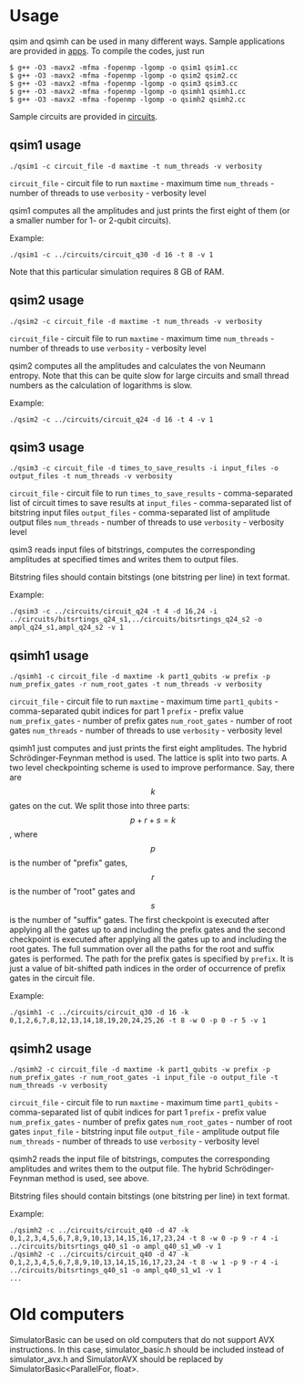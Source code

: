 # Usage

qsim and qsimh can be used in many different ways. Sample applications are
provided in [apps](/apps). To compile the codes, just run

```
$ g++ -O3 -mavx2 -mfma -fopenmp -lgomp -o qsim1 qsim1.cc
$ g++ -O3 -mavx2 -mfma -fopenmp -lgomp -o qsim2 qsim2.cc
$ g++ -O3 -mavx2 -mfma -fopenmp -lgomp -o qsim3 qsim3.cc
$ g++ -O3 -mavx2 -mfma -fopenmp -lgomp -o qsimh1 qsimh1.cc
$ g++ -O3 -mavx2 -mfma -fopenmp -lgomp -o qsimh2 qsimh2.cc
```

Sample circuits are provided in [circuits](/circuits).

## qsim1 usage

```
./qsim1 -c circuit_file -d maxtime -t num_threads -v verbosity
```

`circuit_file` - circuit file to run
`maxtime` - maximum time
`num_threads` - number of threads to use
`verbosity` - verbosity level

qsim1 computes all the amplitudes and just prints the first eight of them
(or a smaller number for 1- or 2-qubit circuits).

Example:
```
./qsim1 -c ../circuits/circuit_q30 -d 16 -t 8 -v 1
```

Note that this particular simulation requires 8 GB of RAM.

## qsim2 usage

```
./qsim2 -c circuit_file -d maxtime -t num_threads -v verbosity
```

`circuit_file` - circuit file to run
`maxtime` - maximum time
`num_threads` - number of threads to use
`verbosity` - verbosity level

qsim2 computes all the amplitudes and calculates the von Neumann entropy.
Note that this can be quite slow for large circuits and small thread numbers
as the calculation of logarithms is slow.

Example:
```
./qsim2 -c ../circuits/circuit_q24 -d 16 -t 4 -v 1
```

## qsim3 usage

```
./qsim3 -c circuit_file -d times_to_save_results -i input_files -o output_files -t num_threads -v verbosity
```

`circuit_file` - circuit file to run
`times_to_save_results` - comma-separated list of circuit times to save results at
`input_files` - comma-separated list of bitstring input files
`output_files` - comma-separated list of amplitude output files
`num_threads` - number of threads to use
`verbosity` - verbosity level

qsim3 reads input files of bitstrings, computes the corresponding amplitudes
at specified times and writes them to output files.

Bitstring files should contain bitstings (one bitstring per line) in text
format.

Example:
```
./qsim3 -c ../circuits/circuit_q24 -t 4 -d 16,24 -i ../circuits/bitsrtings_q24_s1,../circuits/bitsrtings_q24_s2 -o ampl_q24_s1,ampl_q24_s2 -v 1
```

## qsimh1 usage

```
./qsimh1 -c circuit_file -d maxtime -k part1_qubits -w prefix -p num_prefix_gates -r num_root_gates -t num_threads -v verbosity
```

`circuit_file` - circuit file to run
`maxtime` - maximum time
`part1_qubits` - comma-separated qubit indices for part 1
`prefix` - prefix value
`num_prefix_gates` - number of prefix gates
`num_root_gates` - number of root gates
`num_threads` - number of threads to use
`verbosity` - verbosity level

qsimh1 just computes and just prints the first eight amplitudes. The hybrid
Schrödinger-Feynman method is used. The lattice is split into two parts.
A two level checkpointing scheme is used to improve performance. Say, there
are $$k$$ gates on the cut. We split those into three parts: $$p+r+s=k$$, where
$$p$$ is the number of "prefix" gates, $$r$$ is the number of "root" gates and
$$s$$ is the number of "suffix" gates. The first checkpoint is executed after
applying all the gates up to and including the prefix gates and the second
checkpoint is executed after applying all the gates up to and including the
root gates. The full summation over all the paths for the root and suffix gates
is performed. The path for the prefix gates is specified by `prefix`. It is
just a value of bit-shifted path indices in the order of occurrence of prefix
gates in the circuit file.

Example:
```
./qsimh1 -c ../circuits/circuit_q30 -d 16 -k 0,1,2,6,7,8,12,13,14,18,19,20,24,25,26 -t 8 -w 0 -p 0 -r 5 -v 1
```

## qsimh2 usage
```
./qsimh2 -c circuit_file -d maxtime -k part1_qubits -w prefix -p num_prefix_gates -r num_root_gates -i input_file -o output_file -t num_threads -v verbosity
```

`circuit_file` - circuit file to run
`maxtime` - maximum time
`part1_qubits` - comma-separated list of qubit indices for part 1
`prefix` - prefix value
`num_prefix_gates` - number of prefix gates
`num_root_gates` - number of root gates
`input_file` - bitstring input file
`output_file` - amplitude output file
`num_threads` - number of threads to use
`verbosity` - verbosity level

qsimh2 reads the input file of bitstrings, computes the corresponding
amplitudes and writes them to the output file. The hybrid Schrödinger-Feynman
method is used, see above.

Bitstring files should contain bitstings (one bitstring per line) in text
format.

Example:
```
./qsimh2 -c ../circuits/circuit_q40 -d 47 -k 0,1,2,3,4,5,6,7,8,9,10,13,14,15,16,17,23,24 -t 8 -w 0 -p 9 -r 4 -i ../circuits/bitsrtings_q40_s1 -o ampl_q40_s1_w0 -v 1
./qsimh2 -c ../circuits/circuit_q40 -d 47 -k 0,1,2,3,4,5,6,7,8,9,10,13,14,15,16,17,23,24 -t 8 -w 1 -p 9 -r 4 -i ../circuits/bitsrtings_q40_s1 -o ampl_q40_s1_w1 -v 1
...
```

# Old computers

SimulatorBasic can be used on old computers that do not support AVX
instructions. In this case, simulator_basic.h should be included instead of
simulator_avx.h and SimulatorAVX should be replaced by
SimulatorBasic<ParallelFor, float>.
